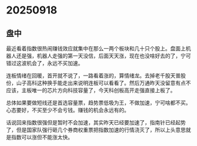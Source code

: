 # 20250918

## 盘中

最近看着指数很热闹赚钱效应就集中在那么一两个板块和几十只个股上。盘面上机器人还是强，机器人走强的第一天没信，后面天天涨，现在也没啥好去的了，宁可错过这波机会了，永远不买加速。

连板情绪在回暖，首开就不说了，一路看着涨的，算情绪龙。去掉老千股天普股份，山子高科这种换手能走出来说明连板可以看看了。然后万通昨天没留意有点不应该，主板唯一的芯片方向科技容量了，今天科创板高开走强直接上板了。

总体如果要做短线还是首选容量票，趋势票低吸为王，不做加速，宁可啥都不买。心态要好，不买至少不会亏钱。赚钱的机会永远有的。

话说回来指数很强但是暂时不会加速，其实昨天已经要加速了，指南针已经起势了，但是国家队强行砸几个券商权重票把指数加速的行情浇灭了，所以上头意思就是指数可以涨但不能涨太快。
